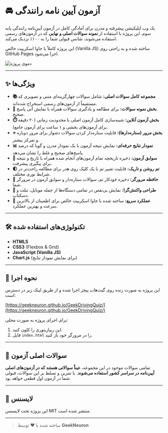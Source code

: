 # 🚘 آزمون آیین نامه رانندگی

یک وب اپلیکیشن پیشرفته و مدرن برای آمادگی کامل در آزمون آیین‌نامه رانندگی پایه سوم. این پروژه با استفاده از **نمونه سوالات اصلی و نهایی** که در آزمون‌های رسمی استفاده می‌شوند، شانس قبولی شما را به ۱۰۰٪ نزدیک می‌کند.

این پروژه کاملاً با جاوا اسکریپت خالص (Vanilla JS) ساخته شده و به راحتی روی GitHub Pages اجرا می‌شود.

![دموی پروژه](https_place_holder_for_your_demo_image.png)

---

## ✨ ویژگی‌ها

* **📚 مجموعه کامل سوالات اصلی:** شامل سوالات چهارگزینه‌ای متنی و تصویری که مستقیماً از آزمون‌های رسمی استخراج شده‌اند.
* **📝 بخش نمونه سوالات:** برای مطالعه و یادگیری سوالات همراه با نمایش آنی پاسخ صحیح.
* **⏱️ بخش آزمون آنلاین:** شبیه‌سازی کامل آزمون اصلی با محدودیت زمانی (۲۰ دقیقه برای آزمون‌های بخشی و ۱ ساعت برای آزمون جامع).
* **⭐ بخش مرور (ستاره‌دارها):** قابلیت ستاره‌دار کردن سوالات دشوار برای مرور دوباره و تمرکز بیشتر.
* **📊 نمودار نتایج حرفه‌ای:** نمایش نتیجه آزمون با یک نمودار مدرن و گویا که درصد پاسخ‌های صحیح و غلط را نشان می‌دهد.
* **📜 سوابق آزمون:** ذخیره تاریخچه تمام آزمون‌های انجام شده همراه با تاریخ و نتیجه برای پیگیری پیشرفت.
* **🌓 تم روشن و تاریک:** قابلیت تغییر تم با یک کلیک روی هدر برای مطالعه راحت‌تر در شرایط نوری مختلف.
* **💾 حافظه مرورگر:** ذخیره خودکار تم، سوالات ستاره‌دار و سوابق آزمون در مرورگر شما.
* **📱 طراحی واکنش‌گرا:** نمایش بی‌نقص در تمامی دستگاه‌ها از جمله موبایل، تبلت و دسکتاپ.
* **🚀 عملکرد سریع:** ساخته شده با جاوا اسکریپت خالص برای اطمینان از بالاترین سرعت و بهترین عملکرد.

---

## 🛠️ تکنولوژی‌های استفاده شده

* **HTML5**
* **CSS3** (Flexbox & Grid)
* **JavaScript (Vanilla JS)**
* **Chart.js** (برای نمایش نمودار نتایج)

---

## 🚀 نحوه اجرا

این پروژه به صورت زنده روی گیت‌هاب پیجز اجرا شده و از طریق لینک زیر در دسترس است:

[https://geekneuron.github.io/GeekDrivingQuiz/](https://geekneuron.github.io/GeekDrivingQuiz/)

برای اجرای پروژه به صورت محلی:
1.  این ریپازیتوری را کلون کنید.
2.  فایل `index.html` را در مرورگر خود باز کنید.

---

## 💯 سوالات اصلی آزمون

تمامی سوالات موجود در این مجموعه، **عیناً سوالاتی هستند که در آزمون‌های اصلی آیین‌نامه در سراسر کشور استفاده می‌شوند**. با تمرین و تسلط بر این سوالات، قبولی شما در آزمون اول قطعی خواهد بود.

---

## 📄 لایسنس

این پروژه تحت لایسنس MIT منتشر شده است.

---

> ساخته شده با ❤️ توسط **GeekNeuron**
